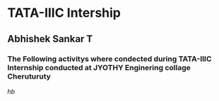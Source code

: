 # TATA-IIIC Intership 

## Abhishek Sankar T 

### The Following activitys where condected during TATA-IIIC Internship conducted at JYOTHY Enginering collage Cheruturuty

*hb*
